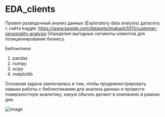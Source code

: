 # EDA_clients 

Провел разведочный анализ данных (Exploratory data analysis) датасета с сайта kaggle: https://www.kaggle.com/datasets/imakash3011/customer-personality-analysis 
Определил выгодные сегменты клиентов для позиционирования бизнесу. 

Библиотеки: 
1. pandas
2. numpy
3. scipy
4. matplotlib

Основная задача заключалась в том, чтобы продемонстрировать навыки работы с библиотекаими дла анализа данных и провести поверхностную аналитику, какую обычно делают в компаниях в рамках дня. 

![image](https://github.com/ZhDmitriy/EDA_clients/assets/141666797/8b810faf-49df-4edc-a133-857c246a62a1)
